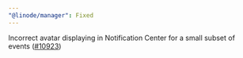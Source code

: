 ```yaml
---
"@linode/manager": Fixed
---
```


Incorrect avatar displaying in Notification Center for a small subset of events ([#10923](https://github.com/linode/manager/pull/10923))
